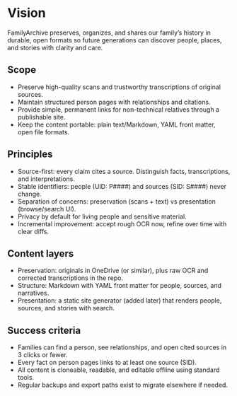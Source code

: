 # Vision

FamilyArchive preserves, organizes, and shares our family’s history in durable, open formats so future generations can discover people, places, and stories with clarity and care.

## Scope
- Preserve high-quality scans and trustworthy transcriptions of original sources.
- Maintain structured person pages with relationships and citations.
- Provide simple, permanent links for non-technical relatives through a publishable site.
- Keep the content portable: plain text/Markdown, YAML front matter, open file formats.

## Principles
- Source-first: every claim cites a source. Distinguish facts, transcriptions, and interpretations.
- Stable identifiers: people (UID: P####) and sources (SID: S####) never change.
- Separation of concerns: preservation (scans + text) vs presentation (browse/search UI).
- Privacy by default for living people and sensitive material.
- Incremental improvement: accept rough OCR now, refine over time with clear diffs.

## Content layers
- Preservation: originals in OneDrive (or similar), plus raw OCR and corrected transcriptions in the repo.
- Structure: Markdown with YAML front matter for people, sources, and narratives.
- Presentation: a static site generator (added later) that renders people, sources, and stories with search.

## Success criteria
- Families can find a person, see relationships, and open cited sources in 3 clicks or fewer.
- Every fact on person pages links to at least one source (SID).
- All content is cloneable, readable, and editable offline using standard tools.
- Regular backups and export paths exist to migrate elsewhere if needed.

